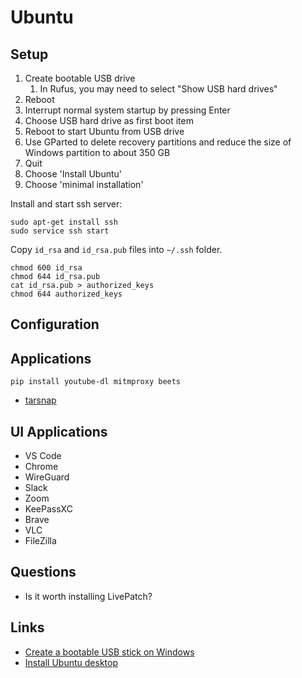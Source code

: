 # Ubuntu

## Setup

1. Create bootable USB drive
   1. In Rufus, you may need to select "Show USB hard drives"
1. Reboot
1. Interrupt normal system startup by pressing Enter
1. Choose USB hard drive as first boot item
1. Reboot to start Ubuntu from USB drive
1. Use GParted to delete recovery partitions and reduce the size of Windows partition to about 350 GB
1. Quit
1. Choose 'Install Ubuntu'
1. Choose 'minimal installation'

Install and start ssh server:

    sudo apt-get install ssh
    sudo service ssh start

Copy `id_rsa` and `id_rsa.pub` files into `~/.ssh` folder.

    chmod 600 id_rsa
    chmod 644 id_rsa.pub
    cat id_rsa.pub > authorized_keys
    chmod 644 authorized_keys

## Configuration

## Applications

    pip install youtube-dl mitmproxy beets

- [tarsnap](https://www.tarsnap.com/pkg-deb.html)

## UI Applications

- VS Code
- Chrome
- WireGuard
- Slack
- Zoom
- KeePassXC
- Brave
- VLC
- FileZilla

## Questions

- Is it worth installing LivePatch?

## Links

- [Create a bootable USB stick on Windows](https://ubuntu.com/tutorials/create-a-usb-stick-on-windows)
- [Install Ubuntu desktop](https://ubuntu.com/tutorials/install-ubuntu-desktop)
